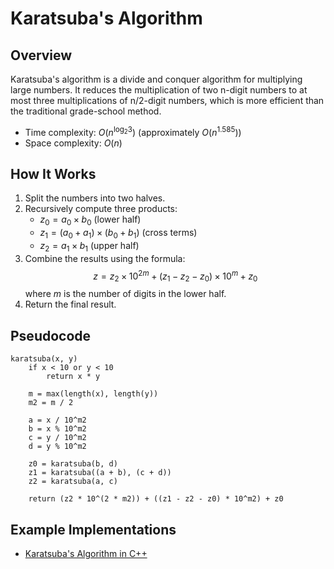 # Karatsuba's Algorithm

## Overview

Karatsuba's algorithm is a divide and conquer algorithm for multiplying large numbers. It reduces the multiplication of two n-digit numbers to at most three multiplications of n/2-digit numbers, which is more efficient than the traditional grade-school method.

- Time complexity: $O(n^{\log_2 3})$ (approximately $O(n^{1.585})$)
- Space complexity: $O(n)$

## How It Works

1. Split the numbers into two halves.
2. Recursively compute three products:
   - $z_0 = a_0 \times b_0$ (lower half)
   - $z_1 = (a_0 + a_1) \times (b_0 + b_1)$ (cross terms)
   - $z_2 = a_1 \times b_1$ (upper half)
3. Combine the results using the formula:
   $$ z = z_2 \times 10^{2m} + (z_1 - z_2 - z_0) \times 10^m + z_0 $$
   where $m$ is the number of digits in the lower half.
4. Return the final result.

## Pseudocode
```plaintext
karatsuba(x, y)
    if x < 10 or y < 10
        return x * y

    m = max(length(x), length(y))
    m2 = m / 2

    a = x / 10^m2
    b = x % 10^m2
    c = y / 10^m2
    d = y % 10^m2

    z0 = karatsuba(b, d)
    z1 = karatsuba((a + b), (c + d))
    z2 = karatsuba(a, c)

    return (z2 * 10^(2 * m2)) + ((z1 - z2 - z0) * 10^m2) + z0
```

## Example Implementations

- [Karatsuba's Algorithm in C++](./karatsuba.cpp)